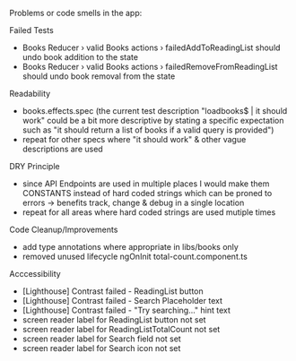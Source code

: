 
Problems or code smells in the app:

Failed Tests
- Books Reducer › valid Books actions › failedAddToReadingList should undo book addition to the state
- Books Reducer › valid Books actions › failedRemoveFromReadingList should undo book removal from the state

Readability
- books.effects.spec (the current test description "loadbooks$ | it should work" could be a bit more descriptive by stating a specific expectation such as "it should return a list of books if a valid query is provided")
- repeat for other specs where "it should work" & other vague descriptions are used

DRY Principle
- since API Endpoints are used in multiple places I would make them CONSTANTS instead of hard coded strings which can be proned to errors -> benefits track, change & debug in a single location
- repeat for all areas where hard coded strings are used mutiple times

Code Cleanup/Improvements
- add type annotations where appropriate in libs/books only
- removed unused lifecycle ngOnInit total-count.component.ts


Acccessibility
- [Lighthouse] Contrast failed - ReadingList button
- [Lighthouse] Contrast failed - Search Placeholder text
- [Lighthouse] Contrast failed - "Try searching..." hint text
- screen reader label for ReadingList button not set
- screen reader label for ReadingListTotalCount not set
- screen reader label for Search field not set
- screen reader label for Search icon not set